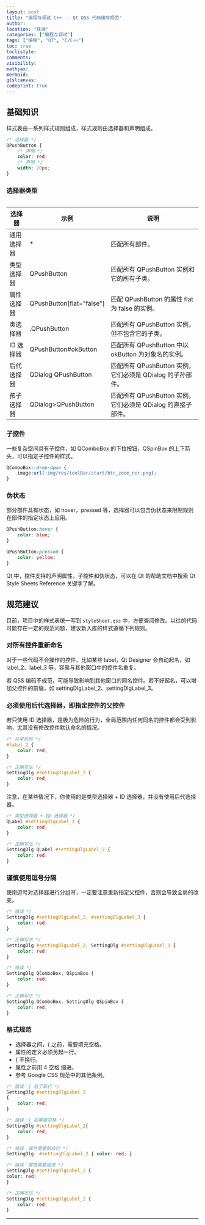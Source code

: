 ```yaml
---
layout: post
title: "编程与调试 C++ -- Qt QSS 代码编写规范"
author:
location: "珠海"
categories: ["编程与调试"]
tags: ["编程", "QT", "C/C++"]
toc: true
toclistyle:
comments:
visibility:
mathjax:
mermaid:
glslcanvas:
codeprint: true
---
```



## 基础知识

样式表由一系列样式规则组成，样式规则由选择器和声明组成。

```css
/* 选择器 */
QPushButton {
    /* 声明 */
    color: red;
    /* 声明 */
    width: 20px;
}
```


### 选择器类型

<table class="tablestyle" ntablew="1:2:3"></table>

| 选择器 | 示例 | 说明 |
| ---- | ---- | ---- |
| 通用选择器 | \* | 匹配所有部件。 |
| 类型选择器 | QPushButton | 匹配所有 QPushButton 实例和它的所有子类。 |
| 属性选择器 | QPushButton\[flat="false"\] | 匹配 QPushButton 的属性 flat 为 false 的实例。 |
| 类选择器 | .QPushButton | 匹配所有 QPushButton 实例，但不包含它的子类。 |
| ID 选择器 | QPushButton#okButton | 匹配所有 QPushButton 中以 okButton 为对象名的实例。 |
| 后代选择器 | QDialog QPushButton | 匹配所有 QPushButton 实例，它们必须是 QDialog 的子孙部件。 |
| 孩子选择器 | QDialog>QPushButton | 匹配所有 QPushButton 实例，它们必须是 QDialog 的直接子部件。 |


### 子控件

一些复杂空间具有子控件，如 QComboBox 的下拉按钮，QSpinBox 的上下箭头，可以指定子控件的样式。

```css
QComboBox::drop-dpwn {
    image:url(:img/res/toolBar/start/btn_zoom_nor.png);
}
```


### 伪状态

部分部件具有状态，如 hover，pressed 等，选择器可以包含伪状态来限制规则在部件的指定状态上应用。

```css
QPushButton:hover {
    color: blue;
}

QPushButton:pressed {
    color: yellow;
}
```

Qt 中，控件支持的声明属性，子控件和伪状态，可以在 Qt 的帮助文档中搜索 Qt Style Sheets Reference 关键字了解。


## 规范建议

目前，项目中的样式表统一写到 `styleSheet.qss` 中，方便查阅修改。以往的代码可能存在一定的规范问题，建议新入库的样式遵循下列规则。


### 对所有控件重新命名

对于一些代码不会操作的控件，比如某些 label，Qt Designer 会自动起名，如 label_2、label_3 等，容易与其他窗口中的控件名重复。

若 QSS 编码不规范，可能导致影响到其他窗口的同名控件。若不好起名，可以增加父控件的前缀，如 settingDlgLabel_2、settingDlgLabel_3。


### 必须使用后代选择器，即指定控件的父控件

若只使用 ID 选择器，是极为危险的行为，全局范围内任何同名的控件都会受到影响，尤其没有修改控件默认命名的情况。

```css
/* 非常危险 */
#label_2 {
    color: red;
}

/* 正确写法 */
SettingDlg #settingDlgLabel_2 {
    color: red;
}
```

注意，在某些情况下，你使用的是类型选择器 + ID 选择器，并没有使用后代选择器。

```css
/* 类型选择器 + ID 选择器 */
QLabel #settingDlgLabel_2 {
    color: red;
}

/* 正确写法 */
SettingDlg QLabel #settingDlgLabel_2 {
    color: red;
}
```


### 谨慎使用逗号分隔

使用逗号对选择器进行分组时，一定要注意重新指定父控件，否则会导致全局的改变。

```css
/* 错误 */
SettingDlg #settingDlgLabel_2, #settingDlgLabel_3 {
    color: red;
}

/* 正确写法 */
SettingDlg #settingDlgLabel_2, SettingDlg #settingDlgLabel_3 {
    color: red;
}

/* 错误 */
SettingDlg QComboBox, QSpinBox {
    color: red;
}

/* 正确写法 */
SettingDlg QComboBox, SettingDlg QSpinBox {
    color: red;
}
```


### 格式规范

* 选择器之间，\{ 之前，需要填充空格。
* 属性的定义必须另起一行。
* \{ 不换行。
* 属性之前用 4 空格 缩进。
* 参考 Google CSS 规范中的其他条例。

```css
/* 错误：{ 启了新行 */
SettingDlg #settingDlgLabel_2
{
    color: red;
}

/* 错误：{ 前需要空格 */
SettingDlg #settingDlgLabel_2{
    color: red;
}

/* 错误：属性需要新启行 */
SettingDlg  #settingDlgLabel_2 { color: red; }

/* 错误：属性需要缩进 */
SettingDlg #settingDlgLabel_2 {
color: red;
}

/* 正确写法 */
SettingDlg #settingDlgLabel_2 {
    color: red;
}
```



<hr class='reviewline'/>
<p class='reviewtip'><script type='text/javascript' src='{% include relref.html url="/assets/reviewjs/blogs/2021-08-09-qt-qss.md.js" %}'></script></p>
